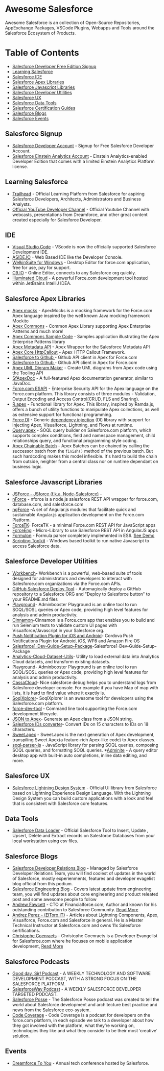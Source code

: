 # Awesome Salesforce

Awesome Salesforce is an collection of Open-Source Repositories, AppExchange Packages, VSCode Plugins, Webapps and Tools around the Salesforce Ecosystem of Products.

Table of Contents
=================
* [Salesforce Developer Free Edition Signup](#salesforce-signup)
* [Learning Salesforce](#learning-salesforce)
* [Salesforce IDE](#ide)
* [Salesforce Apex Libraries](#salesforce-apex-libraries)
* [Salesforce Javascript Libraries](#salesforce-javascript-libraries)
* [Salesforce Developer Utilities](#developer-utilities)
* [Salesforce UX](#Salesforce-UX)
* [Salesforce Data Tools](#data-tools)
* [Salesforce Certification Guides](#salesforce-certifications-guides)
* [Salesforce Blogs](#salesforce-blogs)
* [Salesforce Events](#Events)

## Salesforce Signup
* [Salesforce Developer Account](https://developer.salesforce.com/signup) - Signup for Free Salesforce Developer Account.
* [Salesforce Einstein Analytics Account](https://developer.salesforce.com/promotions/orgs/analytics-de) - Einstein Analytics-enabled Developer Edition that comes with a limited Einstein Analytics Platform license.

## Learning Salesforce
* [Trailhead](https://developer.salesforce.com/trailhead) - Official Learning Platform from Salesforce for aspiring Salesforce Developers, Architects, Administrators and Business Analysts.
* [Official YouTube Developer Channel](https://www.youtube.com/user/DeveloperForce) - Official Youtube Channel with webcasts, presentations from Dreamforce, and other great content created especially for Salesforce Developer.

## IDE
* [Visual Studio Code](https://code.visualstudio.com/) - VScode is now the officially supported Salesforce Development IDE.
* [ASIDE.IO](https://www.aside.io) - Web Based IDE like the Developer Console.
* [WelkinSuite for Windows](https://welkinsuite.com/) - Desktop Editor for force.com application, free for use, pay for support.
* [C9.IO](https://get.c9.io/salesforce/) - Online Editor, connects to any Salesforce org quickly.
* [Illuminated Cloud](http://www.illuminatedcloud.com/) - A powerful Force.com development tool hosted within JetBrains IntelliJ IDEA.

## Salesforce Apex Libraries
* [Apex mocks](https://github.com/financialforcedev/fflib-apex-mocks) - ApexMocks is a mocking framework for the Force.com Apex language inspired by the well known Java mocking framework Mockito
* [Apex Commons](https://github.com/financialforcedev/fflib-apex-common) - Common Apex Library supporting Apex Enterprise Patterns and much more!
* [Apex Commons Sample Code](https://github.com/financialforcedev/fflib-apex-common-samplecode) - Samples application illustrating the Apex Enterprise Patterns library
* [Apex Metadata API](https://github.com/financialforcedev/apex-mdapi) - Apex Wrapper for the Salesforce Metadata API
* [Apex Core HttpCallout](https://github.com/financialforcedev/ffhttp-core) - Apex HTTP Callout Framework.
* [Salesforce to Github ](https://github.com/SalesforceFoundation/sfdo-github) - Github API client in Apex for Force.com
* [Salesforce to Github ](https://github.com/SalesforceFoundation/sfdo-github) - Github API client in Apex for Force.com
* [Apex UML Digram Maker](https://github.com/afawcett/apex-umlcanvas) - Create UML diagrams from Apex code using the Tooling API
* [SfApexDoc](http://force-code.com/category/sfapexdoc/) - A full-featured Apex documentation generator, similar to JavaDoc.
* [Force.com ESAPI](https://github.com/forcedotcom/force-dot-com-esapi) - Enterprise Security API for the Apex language on the Force.com platform. This library consists of three modules - Validation, Output Encoding and Access Control(CRUD, FLS and Sharing).
* [R.apex](https://github.com/Click-to-Cloud/R.apex/) - Functional library for Apex. This library, inspired by Ramda.js, offers a bunch of utility functions to manipulate Apex collections, as well as extensive support for functional programming.
* [Force DI](https://github.com/afawcett/force-di) - Generic [dependency injection](https://en.wikipedia.org/wiki/Dependency_injection) (DI) library with support for injecting Apex, Visualforce, Lightning, and Flows at runtime.
* [Query.apex](https://github.com/Click-to-Cloud/Query.apex/) - SOQL query builder on Salesforce.com platform, which supports complex conditions, field and namespace management, child relationships query, and functional programming style coding.
* [Apex Chainable Batch](https://github.com/rsoesemann/apex-chainable-batch) - Apex Batches can be chained by calling the successor batch from the `finish()` method of the previous batch. But such hardcoding makes this model inflexible. It's hard to build the chain from outside, neighter from a central class nor on runtime dependant on business logic.

## Salesforce Javascript Libraries
* [JSForce - JSforce (f.k.a. Node-Salesforce)](https://jsforce.github.io/) - 
* [nForce](https://github.com/kevinohara80/nforce) - nforce is a node.js salesforce REST API wrapper for force.com, database.com, and salesforce.com
* [ngForce](https://github.com/noeticpenguin/ngForce) -A set of Angular.js modules that facilitate quick and sustainable Angular.js application development on the Force.com Platform.
* [ForceTK](https://github.com/developerforce/Force.com-JavaScript-REST-Toolkit)- ForceTK - a minimal Force.com REST API for JavaScript apps
* [ForceEng](https://github.com/ccoenraets/forceng) - Micro-Library to use Salesforce REST API in AngularJS apps
* [Formulon](https://github.com/leifg/formulon) - Formula parser completely implemented in ES6. [See Demo](http://formulon.io)
* [Scripting Toolkit](https://www.adminbooster.com/tool/scripting-toolkit) - Windows based toolkit to run native Javascript to access Salesforce data.

## Salesforce Developer Utilities
* [Workbench](https://github.com/ryanbrainard/forceworkbench)- Workbench is a powerful, web-based suite of tools designed for administrators and developers to interact with Salesforce.com organizations via the Force.com APIs.
* [GitHub Salesforce Deploy Tool](https://githubsfdeploy.herokuapp.com/) - Automagically deploy a GitHub repository to a Salesforce ORG and "Deploy to Salesforce button" to your README.md files
* [Playground](https://www.adminbooster.com/tool)- Adminbooster Playground is an online tool to run SOQL/SOSL queries or Apex code, providing high level features for analysis and admin productivity.
* [Cinnamon](https://github.com/forcedotcom/cinnamon)-Cinnamon is a Force.com app that enables you to build and run Selenium tests to validate custom UI pages with Visualforce/Javascript in your Salesforce org.
* [Push Notification Plugin for iOS and Android](https://github.com/forcedotcom/PushPlugin)- Cordova Push Notifications Plugin for Android, iOS, WP8 and Amazon Fire OS
* [Salesforce1-Dev-Guide-Setup-Package](https://github.com/forcedotcom/Salesforce1-Dev-Guide-Setup-Package)-Salesforce1-Dev-Guide-Setup-Package
* [Analytics-Cloud-Dataset-Utils](https://github.com/forcedotcom/Analytics-Cloud-Dataset-Utils)- Utility to load external data into Analytics Cloud datasets, and transform existing datasets.
* [Playground](https://www.adminbooster.com/tool)- Adminbooster Playground is an online tool to run SOQL/SOSL queries or Apex code, providing high level features for analysis and admin productivity.
* [CassaCloud](http://cassacloud.com/nice-salesforce-debug/)- Nice salesforce debug helps you to understand logs from Salesforce developer console. For example if you have Map of map with lists, it is hard to find value where it exactly is.
* [SoqlXplorer](https://github.com/superfell/SoqlX)- SoqlXplorer is an awesome tool for developers using the Salesforce.com platform.
* [force-dev-tool](https://github.com/amtrack/force-dev-tool) - Command line tool supporting the Force.com development lifecycle.
* [JSON to Apex](https://www.adminbooster.com/tool/json2apex)- Generate an Apex class from a JSON string.
* [Salesforce IDs converter](https://www.adminbooster.com/tool/15to18)- Convert IDs on 15 characters to IDs on 18 characters.
* [Sweet.apex](https://github.com/Click-to-Cloud/Sweet.apex/) - Sweet.apex is the next generation of Apex development, transpiling Sweet Apex(a feature-rich Apex-like code) to Apex classes.
* [soql-parser-js](https://github.com/paustint/soql-parser-js) - JavaScript library for parsing SOQL queries, composing SOQL queries, and formatting SOQL queries.
*[Adminite](https://adminite.app/) - A query editor desktop app with built-in auto completions, inline data editing, and more.

## Salesforce UX
* [Salesforce Lightning Design System](http://www.lightningdesignsystem.com/) - Official UI library from Salesforce based on Lightning Experience Design Language. With the Lightning Design System you can build custom applications with a look and feel that is consistent with Salesforce core features.

## Data Tools
* [Salesforce Data Loader](https://help.salesforce.com/articleView?id=loader_install_windows.htm&type=5) - Official Salesforce Tool to Insert, Update , Upsert, Delete and Extract records on Salesforce Databases from your local workstation using csv files.

## Salesforce Blogs
* [Salesforce Developer Relations Blog](https://developer.salesforce.com/blogs/) - Managed by Salesforce Developer Relations Team, you will find coolest of updates in the world of Salesforce, mostly experienments, features and developer evagelist blog official from this podium.
* [Salesforce Engineering Blog](https://developer.salesforce.com/blogs/engineering/) - Covers latest update from engineering team, you will find updates about core engineering and product releated post and some awesome people to follow
* [Andrew Fawcett](http://andyinthecloud.com/) - CTO at Financialforce.com, Author and known for his outstanding contribution to Salesforce Community. [Read More](http://andyinthecloud.com/about/)
* [Andrez Perez - (ElToro.IT)](https://eltoroit.herokuapp.com) - Articles about Lightning Components, Apex, Visualforce, Force.com and Salesforce in general. He is a Master Technical Instructor at Salesforce.com and owns 11x Salesforce certifications.
* [Christophe Coenraets](http://coenraets.org/blog/) - Christophe Coenraets is a Developer Evangelist for Salesforce.com where he focuses on mobile application development, [Read More](http://coenraets.org/blog/bio/)

## Salesforce Podcasts
* [Good day, Sir! Podcast](https://www.gooddaysirpodcast.com/) - A WEEKLY TECHNOLOGY AND SOFTWARE DEVELOPMENT PODCAST, WITH A STRONG FOCUS ON THE SALESFORCE PLATFORM.
* [SalesforceWay Podcast](https://salesforceway.com/podcast) - A WEEKLY SALESFORCE DEVELOPER TARGETED PODCAST.
* [Salesforce Posse](https://salesforceposse.com) - The Salesforce Posse podcast was created to tell the world about Salesforce development and architecture best practice and news from the Salesforce eco-system.
* [Code Coverage](https://www.codecoverage.org/) - Code Coverage is a podcast for developers on the force.com platform, in each episode we talk to a developer about how they got involved with the platform, what they’re working on, technologies they like and what they consider to be their most ‘creative’ solution.

## Events
* [Dreamforce To You](https://www.salesforce.com/dreamforce/) -  Annual tech conference hosted by Salesforce.